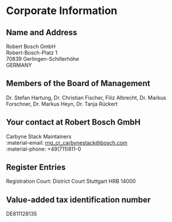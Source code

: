 # Corporate Information

## Name and Address

Robert Bosch GmbH  
Robert-Bosch-Platz 1  
70839 Gerlingen-Schillerhöhe  
GERMANY

## Members of the Board of Management

Dr. Stefan Hartung, Dr. Christian Fischer, Filiz Albrecht, Dr. Markus Forschner,
Dr. Markus Heyn, Dr. Tanja Rückert

## Your contact at Robert Bosch GmbH

Carbyne Stack Maintainers  
:material-email:
[rng_cr_carbynestack@bosch.com](mailto:rng_cr_carbynestack@bosch.com)  
:material-phone:
+49(711)811-0

## Register Entries

Registration Court: District Court Stuttgart HRB 14000

## Value-added tax identification number

DE811128135
